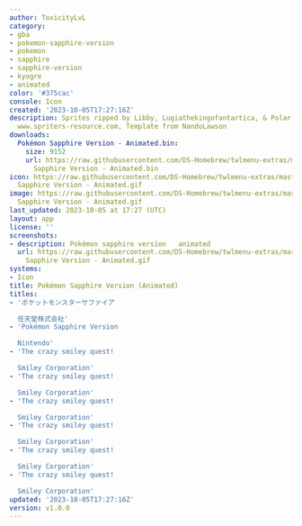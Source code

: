 ```yaml
---
author: ToxicityLvL
category:
- gba
- pokemon-sapphire-version
- pokemon
- sapphire
- sapphire-version
- kyogre
- animated
color: '#375cac'
console: Icon
created: '2023-10-05T17:27:16Z'
description: Sprites ripped by Libby, Lugiathekingofantartica, & Polar Koala from
  www.spriters-resource.com, Template from NandoLawson
downloads:
  Pokémon Sapphire Version - Animated.bin:
    size: 9152
    url: https://raw.githubusercontent.com/DS-Homebrew/twlmenu-extras/master/_nds/TWiLightMenu/icons/Pokémon
      Sapphire Version - Animated.bin
icon: https://raw.githubusercontent.com/DS-Homebrew/twlmenu-extras/master/_nds/TWiLightMenu/icons/gif/Pokémon
  Sapphire Version - Animated.gif
image: https://raw.githubusercontent.com/DS-Homebrew/twlmenu-extras/master/_nds/TWiLightMenu/icons/gif/Pokémon
  Sapphire Version - Animated.gif
last_updated: 2023-10-05 at 17:27 (UTC)
layout: app
license: ''
screenshots:
- description: Pokémon sapphire version   animated
  url: https://raw.githubusercontent.com/DS-Homebrew/twlmenu-extras/master/_nds/TWiLightMenu/icons/gif/Pokémon
    Sapphire Version - Animated.gif
systems:
- Icon
title: Pokémon Sapphire Version (Animated)
titles:
- 'ポケットモンスターサファイア

  任天堂株式会社'
- 'Pokémon Sapphire Version

  Nintendo'
- 'The crazy smiley quest!

  Smiley Corporation'
- 'The crazy smiley quest!

  Smiley Corporation'
- 'The crazy smiley quest!

  Smiley Corporation'
- 'The crazy smiley quest!

  Smiley Corporation'
- 'The crazy smiley quest!

  Smiley Corporation'
- 'The crazy smiley quest!

  Smiley Corporation'
updated: '2023-10-05T17:27:16Z'
version: v1.0.0
---
```

